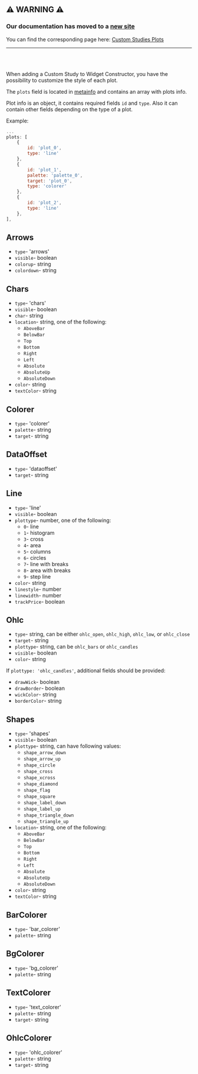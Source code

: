 ## :warning: WARNING :warning:

### Our documentation has moved to a [new site](https://www.tradingview.com/charting-library-docs/)

You can find the corresponding page here: [Custom Studies Plots
](https://www.tradingview.com/charting-library-docs/latest/custom_studies/Custom-Studies-Plots)

---

<br/>
<br/>

When adding a Custom Study to Widget Constructor, you have the possibility to customize the style of each plot.

The `plots` field is located in [metainfo](Custom-Studies-Metainfo) and contains an array with plots info.

Plot info is an object, it contains required fields `id` and `type`. Also it can contain other fields depending on the type of a plot.

Example:

```javascript
...
plots: [
    {
        id: 'plot_0',
        type: 'line'
    },
    {
        id: 'plot_1',
        palette: 'palette_0',
        target: 'plot_0',
        type: 'colorer'
    },
    {
        id: 'plot_2',
        type: 'line'
    },
],
```

## Arrows

* `type`- 'arrows'
* `visible`- boolean
* `colorup`- string
* `colordown`- string

## Chars

* `type`- 'chars'
* `visible`- boolean
* `char`- string
* `location`- string, one of the following:
  * `AboveBar`
  * `BelowBar`
  * `Top`
  * `Bottom`
  * `Right`
  * `Left`
  * `Absolute`
  * `AbsoluteUp`
  * `AbsoluteDown`
* `color`- string
* `textColor`- string

## Colorer

* `type`- 'colorer'
* `palette`- string
* `target`- string

## DataOffset

* `type`- 'dataoffset'
* `target`- string

## Line

* `type`- 'line'
* `visible`- boolean
* `plottype`- number, one of the following:
  * `0`- line
  * `1`- histogram
  * `3`- cross
  * `4`- area
  * `5`- columns
  * `6`- circles
  * `7`- line with breaks
  * `8`- area with breaks
  * `9`- step line
* `color`- string
* `linestyle`- number
* `linewidth`- number
* `trackPrice`- boolean

## Ohlc

* `type`- string, can be either `ohlc_open`, `ohlc_high`, `ohlc_low`, or `ohlc_close`
* `target`- string
* `plottype`- string, can be `ohlc_bars` or `ohlc_candles`
* `visible`- boolean
* `color`- string

If `plottype: 'ohlc_candles'`, additional fields should be provided:

* `drawWick`- boolean
* `drawBorder`- boolean
* `wickColor`- string
* `borderColor`- string

## Shapes

* `type`- 'shapes'
* `visible`- boolean
* `plottype`- string, can have following values:
  * `shape_arrow_down`
  * `shape_arrow_up`
  * `shape_circle`
  * `shape_cross`
  * `shape_xcross`
  * `shape_diamond`
  * `shape_flag`
  * `shape_square`
  * `shape_label_down`
  * `shape_label_up`
  * `shape_triangle_down`
  * `shape_triangle_up`
* `location`- string, one of the following:
  * `AboveBar`
  * `BelowBar`
  * `Top`
  * `Bottom`
  * `Right`
  * `Left`
  * `Absolute`
  * `AbsoluteUp`
  * `AbsoluteDown`
* `color`- string
* `textColor`- string

## BarColorer

* `type`- 'bar_colorer'
* `palette`- string

## BgColorer

* `type`- 'bg_colorer'
* `palette`- string

## TextColorer

* `type`- 'text_colorer'
* `palette`- string
* `target`- string

## OhlcColorer

* `type`- 'ohlc_colorer'
* `palette`- string
* `target`- string
